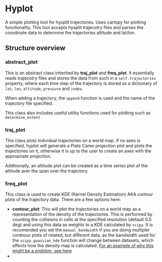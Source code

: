 # Hyplot

A simple plotting tool for hysplit trajectories. Uses cartopy for plotting functionality. This tool accepts hysplit trajecotry files and parses the coordinate data to determine the trajectories altitude and lat/lon.

## Structure overview

### abstract_plot

This is an abstract class inherited by **traj_plot** and **freq_plot**. It essentially reads trajecotry files and stores the data from such in a `self.trajectories` property, where each time step of the trajectory is stored as a dictionary of `lat`, `lon`, `altitude`, `pressure` and `index`. 

When adding a trajectory, the `append` function is used and the name of the trajectory file specified.

This class also includes useful utility functions used for plotting such as `determine_extent`

### traj_plot

This class plots individual trajectories on a world map. If no axes is specified, hyplot will generate a Plate Caree projection plot and plots the trajectories on it, otherwise it is up to the user to create an axes with the appropriate projection.

Additionally, an altitude plot can be created as a time series plot of the altitude aver the span over the trajectory.

### freq_plot

This class is used to create KDE (Kernel Density Estimation) AKA contour plots of the trajectory data. There are a few options here:

 - **contour_plot**: This will plot the trajectories on a world map as a representation of the density of the trajectories. This is performed by counting the collisions in cells at the specified resolution (default 0.5 deg) and using this data as weights to a KDE calculated by `scipy`. It is recomended you set the `manual_bandwidth` if you are doing multipler contnour plots of related, but different data, as the bandwidth used for the `scipy.guassian_kde` function will change between datasets, which effects how the density map is calculated. [For an example of why this might be a problem, see here](https://stackoverflow.com/questions/63068193/scipy-gaussian-kde-produces-different-results-depending-on-method-used-weights)
  - 